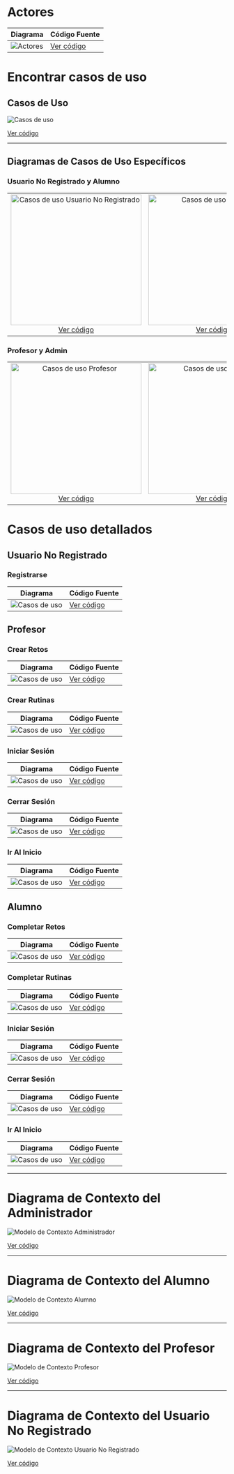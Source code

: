 # Actores

| Diagrama | Código Fuente |
|----------|---------------|
| ![Actores](https://github.com/celiabecerril/24-25-IdSw1-SDR/blob/main/Documentos/Imagenes/Actores/Actores.svg) | [Ver código](https://github.com/celiabecerril/24-25-IdSw1-SDR/blob/main/Documentos/Actores/Actores.puml) |

# Encontrar casos de uso 
## Casos de Uso
![Casos de uso](https://github.com/celiabecerril/24-25-IdSw1-SDR/blob/0bc389bf7c98edb2d5ebc0f62c32f02503b6c6c9/Documentos/Imagenes/CasosDeUso/CasosDeUso.svg)

[Ver código](https://github.com/celiabecerril/24-25-IdSw1-SDR/blob/0bc389bf7c98edb2d5ebc0f62c32f02503b6c6c9/Documentos/CasosUso/CasosUso.puml)

---

## Diagramas de Casos de Uso Específicos

### Usuario No Registrado y Alumno

<table>
  <tr>
    <td align="center">
      <img src="https://github.com/celiabecerril/24-25-IdSw1-SDR/blob/main/Documentos/Imagenes/CasosDeUso/CdU_UsuarioNoRegistrado.svg" alt="Casos de uso Usuario No Registrado" width="300"/>
      <br/>
      <a href="https://github.com/celiabecerril/24-25-IdSw1-SDR/blob/main/Documentos/CasosUso/CdU_UsuarioNoRegistrado.puml">Ver código</a>
    </td>
    <td align="center">
      <img src="https://github.com/celiabecerril/24-25-IdSw1-SDR/blob/main/Documentos/Imagenes/CasosDeUso/CdU_Alumno.svg" alt="Casos de uso Alumno" width="300"/>
      <br/>
      <a href="https://github.com/celiabecerril/24-25-IdSw1-SDR/blob/main/Documentos/CasosUso/CdU_Alumno.puml">Ver código</a>
    </td>
  </tr>
</table>

### Profesor y Admin

<table>
  <tr>
    <td align="center">
      <img src="https://github.com/celiabecerril/24-25-IdSw1-SDR/blob/main/Documentos/Imagenes/CasosDeUso/CdU_Profesor.svg" alt="Casos de uso Profesor" width="300"/>
      <br/>
      <a href="https://github.com/celiabecerril/24-25-IdSw1-SDR/blob/main/Documentos/CasosUso/CdU_Profesor.puml">Ver código</a>
    </td>
    <td align="center">
      <img src="https://github.com/celiabecerril/24-25-IdSw1-SDR/blob/main/Documentos/Imagenes/CasosDeUso/CdU_Admin.svg" alt="Casos de uso Admin" width="300"/>
      <br/>
      <a href="https://github.com/celiabecerril/24-25-IdSw1-SDR/blob/main/Documentos/CasosUso/CdU_Admin.puml">Ver código</a>
    </td>
  </tr>
</table>

# Casos de uso detallados

## Usuario No Registrado
### Registrarse 
| Diagrama | Código Fuente |
|----------|---------------|
| ![Casos de uso](https://github.com/celiabecerril/24-25-IdSw1-SDR/blob/main/Documentos/Imagenes/DetallarCasosDeUso/Registrarse.svg) | [Ver código](https://github.com/celiabecerril/24-25-IdSw1-SDR/blob/main/Documentos/DetallarCasosDeUso/Registrarse.puml) |

## Profesor
### Crear Retos 
| Diagrama | Código Fuente |
|----------|---------------|
| ![Casos de uso](https://github.com/celiabecerril/24-25-IdSw1-SDR/blob/main/Documentos/Imagenes/DetallarCasosDeUso/CrearRetos.svg) | [Ver código](https://github.com/celiabecerril/24-25-IdSw1-SDR/blob/main/Documentos/DetallarCasosDeUso/CrearRetos.puml) |

### Crear Rutinas 
| Diagrama | Código Fuente |
|----------|---------------|
| ![Casos de uso](https://github.com/celiabecerril/24-25-IdSw1-SDR/blob/main/Documentos/Imagenes/DetallarCasosDeUso/CrearRutinas.svg) | [Ver código](https://github.com/celiabecerril/24-25-IdSw1-SDR/blob/main/Documentos/DetallarCasosDeUso/CrearRutinas.puml) |

### Iniciar Sesión 
| Diagrama | Código Fuente |
|----------|---------------|
| ![Casos de uso](https://github.com/celiabecerril/24-25-IdSw1-SDR/blob/main/Documentos/Imagenes/DetallarCasosDeUso/IniciarSesion.svg) | [Ver código](https://github.com/celiabecerril/24-25-IdSw1-SDR/blob/main/Documentos/DetallarCasosDeUso/IniciarSesion.puml) |

### Cerrar Sesión 
| Diagrama | Código Fuente |
|----------|---------------|
| ![Casos de uso](https://github.com/celiabecerril/24-25-IdSw1-SDR/blob/main/Documentos/Imagenes/DetallarCasosDeUso/CerrarSesion.svg) | [Ver código](https://github.com/celiabecerril/24-25-IdSw1-SDR/blob/main/Documentos/DetallarCasosDeUso/CerrarSesion.puml) |

### Ir Al Inicio 
| Diagrama | Código Fuente |
|----------|---------------|
| ![Casos de uso](https://github.com/celiabecerril/24-25-IdSw1-SDR/blob/main/Documentos/Imagenes/DetallarCasosDeUso/IrAlInicio.svg) | [Ver código](https://github.com/celiabecerril/24-25-IdSw1-SDR/blob/main/Documentos/DetallarCasosDeUso/IrAlInicio.puml) |

## Alumno
### Completar Retos 
| Diagrama | Código Fuente |
|----------|---------------|
| ![Casos de uso](https://github.com/celiabecerril/24-25-IdSw1-SDR/blob/main/Documentos/Imagenes/DetallarCasosDeUso/CompletarRetos.svg) | [Ver código](https://github.com/celiabecerril/24-25-IdSw1-SDR/blob/main/Documentos/DetallarCasosDeUso/CompletarRetos.puml) |

### Completar Rutinas 
| Diagrama | Código Fuente |
|----------|---------------|
| ![Casos de uso](https://github.com/celiabecerril/24-25-IdSw1-SDR/blob/main/Documentos/Imagenes/DetallarCasosDeUso/CompletarRutinas.svg) | [Ver código](https://github.com/celiabecerril/24-25-IdSw1-SDR/blob/main/Documentos/DetallarCasosDeUso/CompletarRutinas.puml) |

### Iniciar Sesión 
| Diagrama | Código Fuente |
|----------|---------------|
| ![Casos de uso](https://github.com/celiabecerril/24-25-IdSw1-SDR/blob/main/Documentos/Imagenes/DetallarCasosDeUso/IniciarSesion.svg) | [Ver código](https://github.com/celiabecerril/24-25-IdSw1-SDR/blob/main/Documentos/DetallarCasosDeUso/IniciarSesion.puml) |

### Cerrar Sesión 
| Diagrama | Código Fuente |
|----------|---------------|
| ![Casos de uso](https://github.com/celiabecerril/24-25-IdSw1-SDR/blob/main/Documentos/Imagenes/DetallarCasosDeUso/CerrarSesion.svg) | [Ver código](https://github.com/celiabecerril/24-25-IdSw1-SDR/blob/main/Documentos/DetallarCasosDeUso/CerrarSesion.puml) |

### Ir Al Inicio 
| Diagrama | Código Fuente |
|----------|---------------|
| ![Casos de uso](https://github.com/celiabecerril/24-25-IdSw1-SDR/blob/main/Documentos/Imagenes/DetallarCasosDeUso/IrAlInicio.svg) | [Ver código](https://github.com/celiabecerril/24-25-IdSw1-SDR/blob/main/Documentos/DetallarCasosDeUso/IrAlInicio.puml) |

---

# Diagrama de Contexto del Administrador

![Modelo de Contexto Administrador](https://github.com/celiabecerril/24-25-IdSw1-SDR/blob/main/Documentos/Imagenes/DiagramasContexto/AdminContexto.svg)

[Ver código](https://github.com/celiabecerril/24-25-IdSw1-SDR/blob/main/Documentos/ModeloDeContexto/AdministradorContexto.puml)

---

# Diagrama de Contexto del Alumno

![Modelo de Contexto Alumno](https://github.com/celiabecerril/24-25-IdSw1-SDR/blob/main/Documentos/Imagenes/DiagramasContexto/AlumnoContexto.svg)

[Ver código](https://github.com/celiabecerril/24-25-IdSw1-SDR/blob/main/Documentos/ModeloDeContexto/AlumnosContexto.puml)

---

# Diagrama de Contexto del Profesor

![Modelo de Contexto Profesor](https://github.com/celiabecerril/24-25-IdSw1-SDR/blob/main/Documentos/Imagenes/DiagramasContexto/ProfesorContexto.svg)

[Ver código](https://github.com/celiabecerril/24-25-IdSw1-SDR/blob/main/Documentos/ModeloDeContexto/ProfesorContexto.puml)

---

# Diagrama de Contexto del Usuario No Registrado

![Modelo de Contexto Usuario No Registrado](https://github.com/celiabecerril/24-25-IdSw1-SDR/blob/main/Documentos/Imagenes/DiagramasContexto/UsuarioNoRegistradoContexto.svg)

[Ver código](https://github.com/celiabecerril/24-25-IdSw1-SDR/blob/main/Documentos/ModeloDeContexto/UsuarioNoRegistradoContexto.puml)


